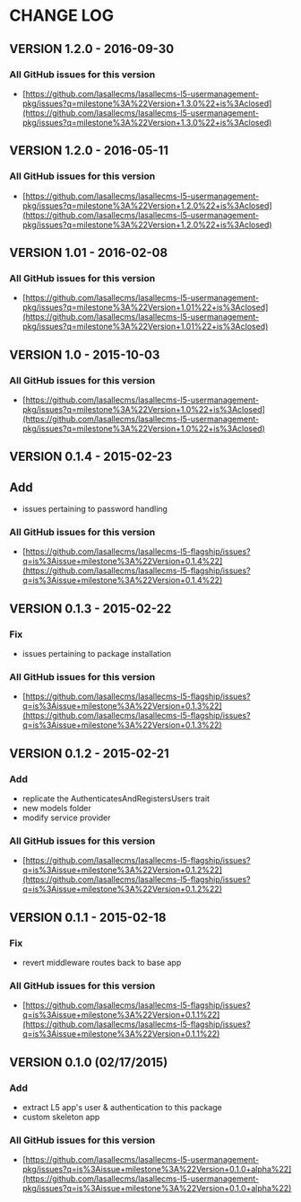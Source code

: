 # CHANGE LOG

## VERSION 1.2.0 - 2016-09-30

### All GitHub issues for this version
* [https://github.com/lasallecms/lasallecms-l5-usermanagement-pkg/issues?q=milestone%3A%22Version+1.3.0%22+is%3Aclosed](https://github.com/lasallecms/lasallecms-l5-usermanagement-pkg/issues?q=milestone%3A%22Version+1.3.0%22+is%3Aclosed)

## VERSION 1.2.0 - 2016-05-11

### All GitHub issues for this version
* [https://github.com/lasallecms/lasallecms-l5-usermanagement-pkg/issues?q=milestone%3A%22Version+1.2.0%22+is%3Aclosed](https://github.com/lasallecms/lasallecms-l5-usermanagement-pkg/issues?q=milestone%3A%22Version+1.2.0%22+is%3Aclosed)

## VERSION 1.01 - 2016-02-08

### All GitHub issues for this version
* [https://github.com/lasallecms/lasallecms-l5-usermanagement-pkg/issues?q=milestone%3A%22Version+1.01%22+is%3Aclosed](https://github.com/lasallecms/lasallecms-l5-usermanagement-pkg/issues?q=milestone%3A%22Version+1.01%22+is%3Aclosed)

## VERSION 1.0 - 2015-10-03

### All GitHub issues for this version
* [https://github.com/lasallecms/lasallecms-l5-usermanagement-pkg/issues?q=milestone%3A%22Version+1.0%22+is%3Aclosed](https://github.com/lasallecms/lasallecms-l5-usermanagement-pkg/issues?q=milestone%3A%22Version+1.0%22+is%3Aclosed)


## VERSION 0.1.4 - 2015-02-23

## Add
* issues pertaining to password handling

### All GitHub issues for this version
* [https://github.com/lasallecms/lasallecms-l5-flagship/issues?q=is%3Aissue+milestone%3A%22Version+0.1.4%22](https://github.com/lasallecms/lasallecms-l5-flagship/issues?q=is%3Aissue+milestone%3A%22Version+0.1.4%22)


## VERSION 0.1.3 - 2015-02-22

### Fix
* issues pertaining to package installation

### All GitHub issues for this version
* [https://github.com/lasallecms/lasallecms-l5-flagship/issues?q=is%3Aissue+milestone%3A%22Version+0.1.3%22](https://github.com/lasallecms/lasallecms-l5-flagship/issues?q=is%3Aissue+milestone%3A%22Version+0.1.3%22)


## VERSION 0.1.2 - 2015-02-21

### Add
* replicate the AuthenticatesAndRegistersUsers trait 
* new models folder
* modify service provider

### All GitHub issues for this version
* [https://github.com/lasallecms/lasallecms-l5-flagship/issues?q=is%3Aissue+milestone%3A%22Version+0.1.2%22](https://github.com/lasallecms/lasallecms-l5-flagship/issues?q=is%3Aissue+milestone%3A%22Version+0.1.2%22)


## VERSION 0.1.1 - 2015-02-18

### Fix
* revert middleware routes back to base app

### All GitHub issues for this version
* [https://github.com/lasallecms/lasallecms-l5-flagship/issues?q=is%3Aissue+milestone%3A%22Version+0.1.1%22](https://github.com/lasallecms/lasallecms-l5-flagship/issues?q=is%3Aissue+milestone%3A%22Version+0.1.1%22)


## VERSION 0.1.0 (02/17/2015)

### Add
* extract L5 app's user & authentication to this package
* custom skeleton app

### All GitHub issues for this version
* [https://github.com/lasallecms/lasallecms-l5-usermanagement-pkg/issues?q=is%3Aissue+milestone%3A%22Version+0.1.0+alpha%22](https://github.com/lasallecms/lasallecms-l5-usermanagement-pkg/issues?q=is%3Aissue+milestone%3A%22Version+0.1.0+alpha%22)




